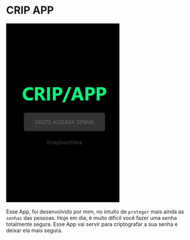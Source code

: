 # CRIP APP

![alt text](https://raw.githubusercontent.com/raphaellimarjbr/app-theme-cripApp-js-react-reactNative/main/wallpaper.png)

Esse App, foi desenvolvido por mim, no intuito de `proteger` mais ainda as `senhas` das pessoas. Hoje em dia, é muito díficil você fazer uma senha totalmente segura. Esse App vai servir para criptografar a sua senha e deixar ela mais segura.
